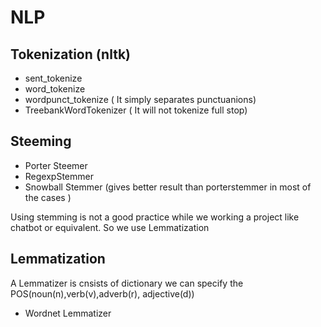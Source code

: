# NLP 

## Tokenization (nltk)
  - sent_tokenize
  - word_tokenize
  - wordpunct_tokenize ( It simply separates punctuanions)
  - TreebankWordTokenizer ( It will not tokenize full stop)

## Steeming
  -  Porter Steemer
  -  RegexpStemmer
  -  Snowball Stemmer (gives better result than porterstemmer in most of the cases )

Using stemming is not a good practice while we working a project like chatbot or equivalent. So we use Lemmatization


## Lemmatization
 A Lemmatizer is cnsists of dictionary we can specify the POS(noun(n),verb(v),adverb(r), adjective(d))
  -  Wordnet Lemmatizer
